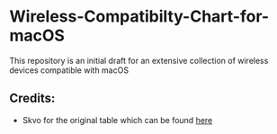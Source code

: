 # Wireless-Compatibilty-Chart-for-macOS
This repository is an initial draft for an extensive collection of wireless devices compatible with macOS


## Credits:
- Skvo for the original table which can be found [here](https://docs.google.com/spreadsheets/u/0/d/1Yxlvo-vK_zupMiR1Ua_NZ1X0j6BSXoICCEgB7wvAQsM/htmlview)

